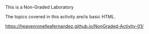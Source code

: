This is a Non-Graded Laboratory

The topics covered in this activity are/is basic HTML.

https://heavenronelleafernandez.github.io/NonGraded-Activity-01/
